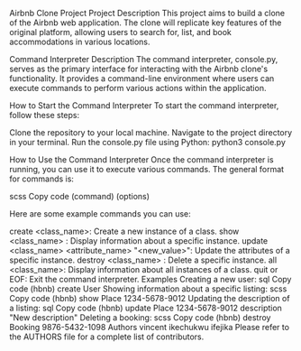 Airbnb Clone Project
Project Description
This project aims to build a clone of the Airbnb web application. The clone will replicate key features of the original platform, allowing users to search for, list, and book accommodations in various locations.

Command Interpreter Description
The command interpreter, console.py, serves as the primary interface for interacting with the Airbnb clone's functionality. It provides a command-line environment where users can execute commands to perform various actions within the application.

How to Start the Command Interpreter
To start the command interpreter, follow these steps:

Clone the repository to your local machine.
Navigate to the project directory in your terminal.
Run the console.py file using Python:
python3 console.py


How to Use the Command Interpreter
Once the command interpreter is running, you can use it to execute various commands. The general format for commands is:

scss
Copy code
(command) (options)

Here are some example commands you can use:

create <class_name>: Create a new instance of a class.
show <class_name> <id>: Display information about a specific instance.
update <class_name> <id> <attribute_name> "<new_value>": Update the attributes of a specific instance.
destroy <class_name> <id>: Delete a specific instance.
all <class_name>: Display information about all instances of a class.
quit or EOF: Exit the command interpreter.
Examples
Creating a new user:
sql
Copy code
(hbnb) create User
Showing information about a specific listing:
scss
Copy code
(hbnb) show Place 1234-5678-9012
Updating the description of a listing:
sql
Copy code
(hbnb) update Place 1234-5678-9012 description "New description"
Deleting a booking:
scss
Copy code
(hbnb) destroy Booking 9876-5432-1098
Authors
vincent ikechukwu ifejika
Please refer to the AUTHORS file for a complete list of contributors.
